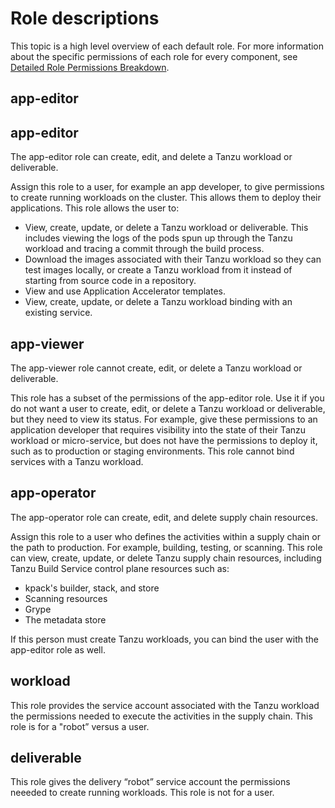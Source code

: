 # Role descriptions

This topic is a high level overview of each default role. For more information about the specific permissions of each role for every component, see [Detailed Role Permissions Breakdown](permissions-breakdown.md).

## app-editor
## <a id="app-editor"></a>app-editor

The app-editor role can create, edit, and delete a Tanzu workload or deliverable.

Assign this role to a user, for example an app developer, to give permissions to create running workloads on the cluster. This allows them to deploy their applications. This role allows the user to:

* View, create, update, or delete a Tanzu workload or deliverable. This includes viewing the logs of the pods spun up through the Tanzu workload and tracing a commit through the build process.
* Download the images associated with their Tanzu workload so they can test images locally, or create a Tanzu workload from it instead of starting from source code in a repository.
* View and use Application Accelerator templates.
* View, create, update, or delete a Tanzu workload binding with an existing service.

## <a id="app-viewer"></a>app-viewer

The app-viewer role cannot create, edit, or delete a Tanzu workload or deliverable.

This role has a subset of the permissions of the app-editor role.  Use it if you do not want a user to create, edit, or delete a Tanzu workload or deliverable, but they need to view its status. For example, give these permissions to an application developer that requires visibility into the state of their Tanzu workload or micro-service, but does not have the permissions to deploy it, such as to production or staging environments. This role cannot bind services with a Tanzu workload.

## <a id="app-operator"></a>app-operator

The app-operator role can create, edit, and delete supply chain resources.

Assign this role to a user who defines the activities within a supply chain or the path to production. For example, building, testing, or scanning. This role can view, create, update, or delete Tanzu supply chain resources, including Tanzu Build Service control plane resources such as:

- kpack's builder, stack, and store
- Scanning resources
- Grype
- The metadata store 

If this person must create Tanzu workloads, you can bind the user with the app-editor role as well.

## <a id="workload"></a>workload

This role provides the service account associated with the Tanzu workload the permissions needed to execute the activities in the supply chain. This role is for a "robot” versus a user.  

## <a id="deliverable"></a>deliverable

This role gives the delivery “robot” service account the permissions neeeded to create running workloads. This role is not for a user.
